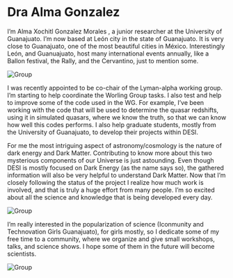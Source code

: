
# Dra Alma Gonzalez


I’m Alma Xochitl Gonzalez Morales , a junior researcher at the University of Guanajuato. I’m now based at León city in the state of Guanajuato. 
It is very close to Guanajuato, one of the most beautiful cities in México. Interestingly León, and Guanuajuato, host many international events annually, 
like a Ballon festival, the Rally, and the Cervantino, just to mention some.



![Group](https://github.com/michaelJwilson/DESI-HighSchool/blob/master/Developers/images/Cervantino.png)


I was recently appointed to be co-chair of the Lyman-alpha working group. I’m starting to help coordinate the Worling Group tasks. I also test and help to 
improve some of the code used in the WG. For example, I’ve been working with the code that will be used to determine the quasar redshifts, using it in simulated
quasars, where we know the truth, so that we can know how well this codes performs. I also help graduate students, mostly from the University of Guanajuato, 
to develop their projects within DESI.

For me the most intriguing aspect of astronomy/cosmology is the nature of dark energy and Dark Matter. Contributing to know more about this two mysterious 
components of our Universe is just astounding. Even though DESI is mostly focused on Dark Energy (as the name says so), the gathered information will also 
be very helpful to understand Dark Matter. Now that I’m closely following the status of the project I realize how much work is involved, and that is truly 
a huge effort from many people. I’m so excited about all the science and knowledge that is being developed every day.



![Group](https://github.com/michaelJwilson/DESI-HighSchool/blob/master/Developers/images/Alma_mayall.jpg)

I’m really interested in the popularization of science (Iconmunity and Technovation Girls Guanajuato), for girls mostly, so I dedicate some of my free time
to a community, where we organize and give small workshops, talks, and science shows. I hope some of them in the future will become scientists.


![Group](https://github.com/michaelJwilson/DESI-HighSchool/blob/master/Developers/images/Alma_group.jpg)


